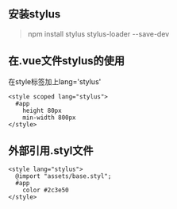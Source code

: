 ## 安装stylus
>npm install stylus stylus-loader --save-dev
## 在.vue文件stylus的使用
在style标签加上lang='stylus'
```
<style scoped lang="stylus">
  #app
    height 80px
    min-width 800px
</style>
```
## 外部引用.styl文件
```
<style lang="stylus">
  @import "assets/base.styl";
  #app
    color #2c3e50
</style>
```
